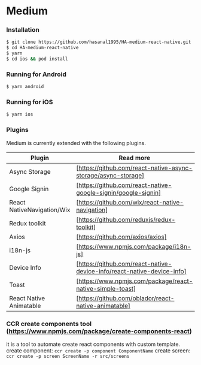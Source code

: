 # Medium
### Installation
```sh
$ git clone https://github.com/hasanal1995/HA-medium-react-native.git
$ cd HA-medium-react-native
$ yarn
$ cd ios && pod install
```
### Running for Android
```sh
$ yarn android
```
### Running for iOS
```sh
$ yarn ios
```
### Plugins

Medium is currently extended with the following plugins.

| Plugin | Read more |
| ------ | ------ |
| Async Storage | [https://github.com/react-native-async-storage/async-storage]
| Google Signin | [https://github.com/react-native-google-signin/google-signin]
| React NativeNavigation/Wix | [https://github.com/wix/react-native-navigation]
| Redux toolkit | [https://github.com/reduxjs/redux-toolkit]
| Axios | [https://github.com/axios/axios]
| i18n-js | [https://www.npmjs.com/package/i18n-js]
| Device Info | [https://github.com/react-native-device-info/react-native-device-info]
| Toast | [https://www.npmjs.com/package/react-native-simple-toast]
| React Native Animatable | [https://github.com/oblador/react-native-animatable]
### CCR create components tool (https://www.npmjs.com/package/create-components-react)
it is a tool to automate create react components with custom template.
create component: ```ccr create -p component ComponentName```
create screen: ```ccr create -p screen ScreenName -r src/screens```